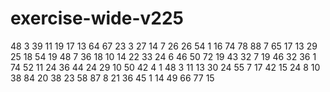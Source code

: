 # exercise-wide-v225
48
3
39
11
19
17
13
64
67
23
3
27
14
7
26
26
54
1
16
74
78
88
7
65
17
13
29
25
18
54
19
48
7
36
18
10
14
22
33
24
6
46
50
72
19
43
32
7
19
46
32
36
1
74
52
11
24
36
44
24
29
10
50
42
4
1
48
3
11
13
30
24
55
7
17
42
15
24
8
10
38
84
20
38
23
58
87
8
21
36
45
1
14
49
66
77
15
